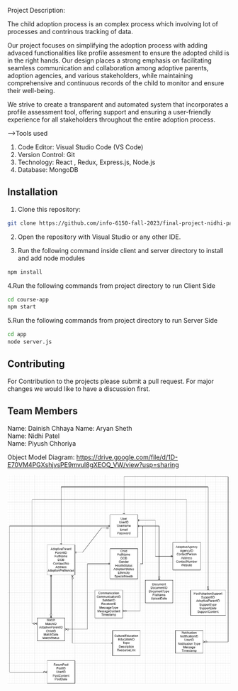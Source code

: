 Project Description: 

The child adoption process is an complex process which involving lot of processes and contrinous tracking of data.

Our project focuses on simplifying the adoption process with adding advaced functionalities like profile assesment to ensure the adopted child is in the right hands. Our design places a strong emphasis on facilitating seamless communication and collaboration among adoptive parents, adoption agencies, and various stakeholders, while maintaining comprehensive and continuous records of the child to monitor and ensure their well-being.

We strive to create a transparent and automated system that incorporates a profile assessment tool, offering support and ensuring a user-friendly experience for all stakeholders throughout the entire adoption process.

-->Tools used
 
1. Code Editor: Visual Studio Code (VS Code)
2. Version Control: Git
3. Technology: React , Redux, Express.js, Node.js 
4. Database: MongoDB
 
## Installation
 
1. Clone this repository:
 
```bash
git clone https://github.com/info-6150-fall-2023/final-project-nidhi-patell.git
```
 
2. Open the repository with Visual Studio or any other IDE.
 
3. Run the following command inside client and server directory to install and add node modules
 
```bash
npm install
```
 
4.Run the following commands from project directory to run Client Side

```bash
cd course-app
npm start
```
 
5.Run the following commands from project directory to run Server Side
 
```bash
cd app
node server.js 
```

## Contributing
 
For Contribution to the projects please submit a pull request. For major changes we would like to have a  discussion first.
 

 
## Team Members 
Name: Dainish Chhaya
Name: Aryan Sheth    
Name: Nidhi Patel     
Name: Piyush Chhoriya 


Object Model Diagram:
https://drive.google.com/file/d/1D-E70VM4PGXshjvsPE9mvul8gXEOQ_VW/view?usp=sharing 

![Object Model Diagram](docs/ObjectModel.jpg)






